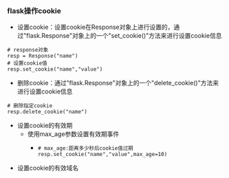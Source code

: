 ### flask操作cookie

* 设置cookie：设置cookie在Response对象上进行设置的，通过"flask.Response"对象上的一个"set\_cookie\(\)"方法来进行设置cookie信息

```
# response对象
resp = Response("name")
# 设置cookie值
resp.set_cookie("name","value")
```

* 删除cookie：通过"flask.Response"对象上的一个"delete\_cookie\(\)"方法来进行设置cookie信息

```
# 删除指定cookie
resp.delete_cookie("name")
```

* 设置cookie的有效期
  * 使用max\_age参数设置有效期事件
    * ```
      # max_age:距离多少秒后cookie值过期
      resp.set_cookie("name","value",max_age=10)
      ```
* 设置cookie的有效域名



